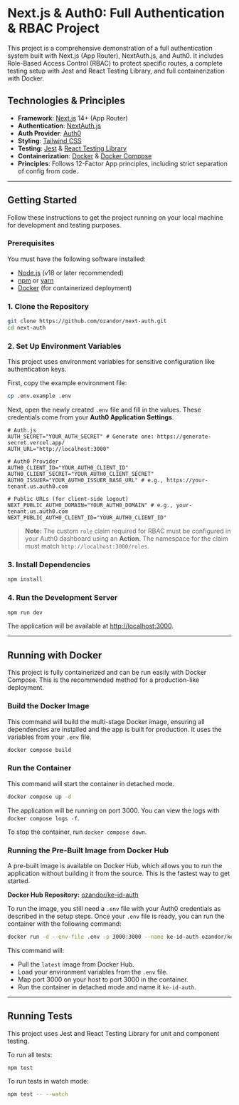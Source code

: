 # Next.js & Auth0: Full Authentication & RBAC Project

This project is a comprehensive demonstration of a full authentication system built with Next.js (App Router), NextAuth.js, and Auth0. It includes Role-Based Access Control (RBAC) to protect specific routes, a complete testing setup with Jest and React Testing Library, and full containerization with Docker.

## Technologies & Principles

- **Framework**: [Next.js](https://nextjs.org/) 14+ (App Router)
- **Authentication**: [NextAuth.js](https://next-auth.js.org/)
- **Auth Provider**: [Auth0](https://auth0.com/)
- **Styling**: [Tailwind CSS](https://tailwindcss.com/)
- **Testing**: [Jest](https://jestjs.io/) & [React Testing Library](https://testing-library.com/docs/react-testing-library/intro/)
- **Containerization**: [Docker](https://www.docker.com/) & [Docker Compose](https://docs.docker.com/compose/)
- **Principles**: Follows 12-Factor App principles, including strict separation of config from code.

---

## Getting Started

Follow these instructions to get the project running on your local machine for development and testing purposes.

### Prerequisites

You must have the following software installed:

- [Node.js](https://nodejs.org/) (v18 or later recommended)
- [npm](https://www.npmjs.com/) or [yarn](https://yarnpkg.com/)
- [Docker](https://www.docker.com/products/docker-desktop/) (for containerized deployment)

### 1. Clone the Repository

```bash
git clone https://github.com/ozandor/next-auth.git
cd next-auth
```

### 2. Set Up Environment Variables

This project uses environment variables for sensitive configuration like authentication keys.

First, copy the example environment file:

```bash
cp .env.example .env
```

Next, open the newly created `.env` file and fill in the values. These credentials come from your **Auth0 Application Settings**.

```env
# Auth.js
AUTH_SECRET="YOUR_AUTH_SECRET" # Generate one: https://generate-secret.vercel.app/
AUTH_URL="http://localhost:3000"

# Auth0 Provider
AUTH0_CLIENT_ID="YOUR_AUTH0_CLIENT_ID"
AUTH0_CLIENT_SECRET="YOUR_AUTH0_CLIENT_SECRET"
AUTH0_ISSUER="YOUR_AUTH0_ISSUER_BASE_URL" # e.g., https://your-tenant.us.auth0.com

# Public URLs (for client-side logout)
NEXT_PUBLIC_AUTH0_DOMAIN="YOUR_AUTH0_DOMAIN" # e.g., your-tenant.us.auth0.com
NEXT_PUBLIC_AUTH0_CLIENT_ID="YOUR_AUTH0_CLIENT_ID"
```

> **Note:** The custom `role` claim required for RBAC must be configured in your Auth0 dashboard using an **Action**. The namespace for the claim must match `http://localhost:3000/roles`.

### 3. Install Dependencies

```bash
npm install
```

### 4. Run the Development Server

```bash
npm run dev
```

The application will be available at [http://localhost:3000](http://localhost:3000).

---

## Running with Docker

This project is fully containerized and can be run easily with Docker Compose. This is the recommended method for a production-like deployment.

### Build the Docker Image

This command will build the multi-stage Docker image, ensuring all dependencies are installed and the app is built for production. It uses the variables from your `.env` file.

```bash
docker compose build
```

### Run the Container

This command will start the container in detached mode.

```bash
docker compose up -d
```

The application will be running on port 3000. You can view the logs with `docker compose logs -f`.

To stop the container, run `docker compose down`.

### Running the Pre-Built Image from Docker Hub

A pre-built image is available on Docker Hub, which allows you to run the application without building it from the source. This is the fastest way to get started.

**Docker Hub Repository:** [ozandor/ke-id-auth](https://hub.docker.com/r/ozandor/ke-id-auth)

To run the image, you still need a `.env` file with your Auth0 credentials as described in the setup steps. Once your `.env` file is ready, you can run the container with the following command:

```bash
docker run -d --env-file .env -p 3000:3000 --name ke-id-auth ozandor/ke-id-auth:latest
```

This command will:

- Pull the `latest` image from Docker Hub.
- Load your environment variables from the `.env` file.
- Map port 3000 on your host to port 3000 in the container.
- Run the container in detached mode and name it `ke-id-auth`.

---

## Running Tests

This project uses Jest and React Testing Library for unit and component testing.

To run all tests:

```bash
npm test
```

To run tests in watch mode:

```bash
npm test -- --watch
```
